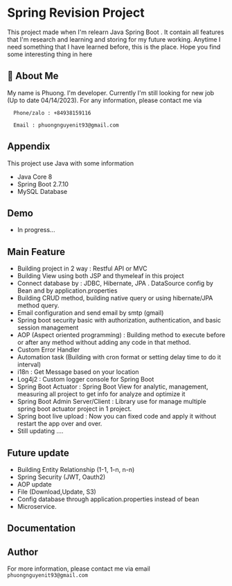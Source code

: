 # Spring Revision Project
This project made when I'm relearn Java Spring Boot . It contain all features that I'm research and learning and storing for my future working. Anytime I need something that I have learned before, this is the place. Hope you find some interesting thing in here
## 🚀 About Me
My name is Phuong. I'm developer. Currently I'm still looking for new job (Up to date 04/14/2023). For any information, please contact me via
```http
  Phone/zalo : +84938159116
```
```http
  Email : phuongnguyenit93@gmail.com
```

## Appendix
This project use Java with some information
- Java Core 8
- Spring Boot 2.7.10
- MySQL Database
## Demo
- In progress...

## Main Feature
- Building project in 2 way : Restful API or MVC
- Building View using both JSP and thymeleaf in this project
- Connect database by : JDBC, Hibernate, JPA . DataSource config by Bean and by application.properties
- Building CRUD method, building native query or using hibernate/JPA method query.
- Email configuration and send email by smtp (gmail)
- Spring boot security basic with authorization, authentication, and basic session management
- AOP (Aspect oriented programming) : Building method to execute before or after any method without adding any code in that method.
- Custom Error Handler
- Automation task (Building with cron format or setting delay time to do it interval)
- i18n : Get Message based on your location
- Log4j2 : Custom logger console for Spring Boot
- Spring Boot Actuator : Spring Boot View for analytic, management, measuring all project to get info for analyze and optimize it
- Spring Boot Admin Server/Client : Library use for manage multiple spring boot actuator project in 1 project.
- Spring boot live upload : Now you can fixed code and apply it without restart the app over and over.
- Still updating .... 

## Future update
- Building Entity Relationship (1-1, 1-n, n-n)
- Spring Security (JWT, Oauth2)
- AOP update
- File (Download,Update, S3)
- Config database through application.properties instead of bean
- Microservice.

## Documentation


## Author
For more information, please contact me via email `phuongnguyenit93@gmail.com`
